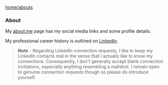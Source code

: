 [home/](https://donnachaforde.github.io)[abouts](./about.md)

### About

My [about.me](https://about.me/donnacha.forde) page has my social media links and some profile details. 

My professional career history is outlined on [LinkedIn](https://www.linkedin.com/in/donnachaforde). 

> **Note** -  Regarding LinkedIn connection requests, I like to keep my LinkedIn contacts real in the sense that I actually like to know my connections. Consequently, I don't generally accept blank connection invitations, especially anything resembling a mailshot. I remain open to genuine connection requests though so please do introduce yourself. 